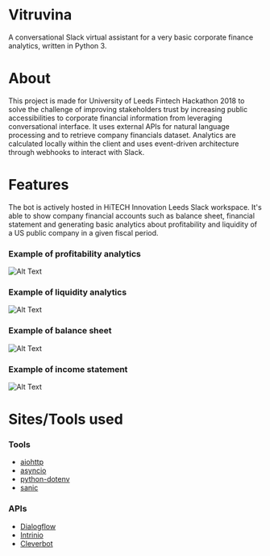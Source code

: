 # Vitruvina
A conversational Slack virtual assistant for a very basic corporate finance analytics, written in Python 3. 

# About
This project is made for University of Leeds Fintech Hackathon 2018 to solve the challenge of improving stakeholders trust by increasing public accessibilities to corporate financial information from leveraging conversational interface. 
It uses external APIs for natural language processing and to retrieve company financials dataset. Analytics are calculated locally within the client and uses event-driven architecture through webhooks to interact with Slack.

# Features
The bot is actively hosted in HiTECH Innovation Leeds Slack workspace. It's able to show company financial accounts such as balance sheet, financial statement and generating basic analytics about profitability and liquidity of a US public company in a given fiscal period.

### Example of profitability analytics

![Alt Text](https://github.com/farhannysf/vitruvina/blob/master/profitabilityExample.gif)

### Example of liquidity analytics

![Alt Text](https://github.com/farhannysf/vitruvina/blob/master/liquidityExample.gif)

### Example of balance sheet

![Alt Text](https://github.com/farhannysf/vitruvina/blob/master/balancesheetExample.gif)

### Example of income statement

![Alt Text](https://github.com/farhannysf/vitruvina/blob/master/incomestatementExample.gif)

# Sites/Tools used

### Tools

* [aiohttp](https://docs.aiohttp.org/en/stable/)
* [asyncio](https://docs.python.org/3.6/library/asyncio.html)
* [python-dotenv](https://github.com/theskumar/python-dotenv)
* [sanic](https://sanicframework.org/)

### APIs

* [Dialogflow](https://dialogflow.com/)
* [Intrinio](https://intrinio.com/)
* [Cleverbot](https://www.cleverbot.com/)


